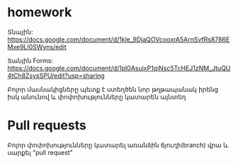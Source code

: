 # homework

Տնային: https://docs.google.com/document/d/1kle_9DjaQOVcooxrA5ArnSvfRs8786EMxe9Ll0SWvns/edit

Տանյին Forms: https://docs.google.com/document/d/1pl0AsujxP1qiNsc5TcHEJ1zNM_JtuQU4tCh8ZsysSPU/edit?usp=sharing

Բոլոր մասնակիցները պետք է ստեղծեն նոր թղթապանակ իրենց իսկ անունով և փոփոխությունները կատարեն այնտեղ 


# Pull requests
Բոլոր փոփոխությունները կատարել առանձին ճյուղի(branch) վրա և սարքել "pull request"
